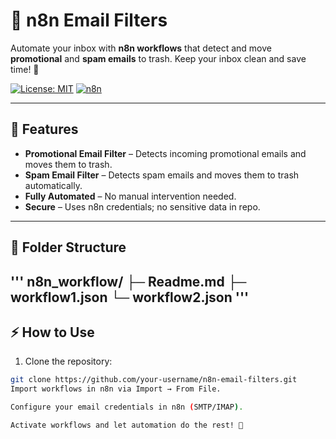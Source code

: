 # 📨 n8n Email Filters

Automate your inbox with **n8n workflows** that detect and move **promotional** and **spam emails** to trash. Keep your inbox clean and save time! 🚀

[![License: MIT](https://img.shields.io/badge/License-MIT-yellow.svg)](https://opensource.org/licenses/MIT)
[![n8n](https://img.shields.io/badge/n8n-Automation-orange)](https://n8n.io)

---

## 🌟 Features

- **Promotional Email Filter** – Detects incoming promotional emails and moves them to trash.  
- **Spam Email Filter** – Detects spam emails and moves them to trash automatically.  
- **Fully Automated** – No manual intervention needed.  
- **Secure** – Uses n8n credentials; no sensitive data in repo.  

---

## 📂 Folder Structure
'''
n8n_workflow/
├─ Readme.md
├─ workflow1.json
└─ workflow2.json
'''
---

## ⚡ How to Use

1. Clone the repository:
```bash
git clone https://github.com/your-username/n8n-email-filters.git
Import workflows in n8n via Import → From File.

Configure your email credentials in n8n (SMTP/IMAP).

Activate workflows and let automation do the rest! 🎉